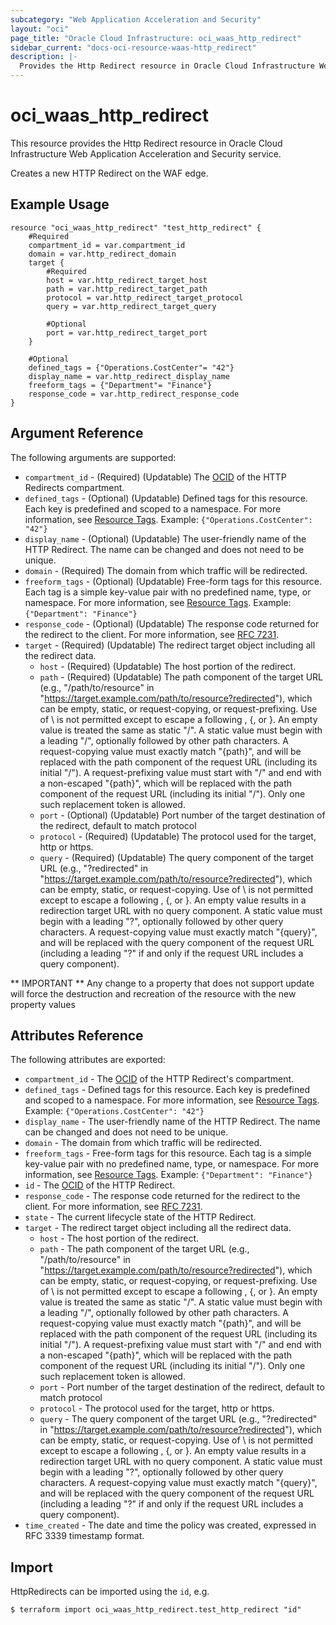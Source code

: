 ```yaml
---
subcategory: "Web Application Acceleration and Security"
layout: "oci"
page_title: "Oracle Cloud Infrastructure: oci_waas_http_redirect"
sidebar_current: "docs-oci-resource-waas-http_redirect"
description: |-
  Provides the Http Redirect resource in Oracle Cloud Infrastructure Web Application Acceleration and Security service
---
```


# oci_waas_http_redirect
This resource provides the Http Redirect resource in Oracle Cloud Infrastructure Web Application Acceleration and Security service.

Creates a new HTTP Redirect on the WAF edge.

## Example Usage

```hcl
resource "oci_waas_http_redirect" "test_http_redirect" {
	#Required
	compartment_id = var.compartment_id
	domain = var.http_redirect_domain
	target {
		#Required
		host = var.http_redirect_target_host
		path = var.http_redirect_target_path
		protocol = var.http_redirect_target_protocol
		query = var.http_redirect_target_query

		#Optional
		port = var.http_redirect_target_port
	}

	#Optional
	defined_tags = {"Operations.CostCenter"= "42"}
	display_name = var.http_redirect_display_name
	freeform_tags = {"Department"= "Finance"}
	response_code = var.http_redirect_response_code
}
```

## Argument Reference

The following arguments are supported:

* `compartment_id` - (Required) (Updatable) The [OCID](https://docs.cloud.oracle.com/iaas/Content/General/Concepts/identifiers.htm) of the HTTP Redirects compartment.
* `defined_tags` - (Optional) (Updatable) Defined tags for this resource. Each key is predefined and scoped to a namespace. For more information, see [Resource Tags](https://docs.cloud.oracle.com/iaas/Content/General/Concepts/resourcetags.htm).  Example: `{"Operations.CostCenter": "42"}` 
* `display_name` - (Optional) (Updatable) The user-friendly name of the HTTP Redirect. The name can be changed and does not need to be unique.
* `domain` - (Required) The domain from which traffic will be redirected.
* `freeform_tags` - (Optional) (Updatable) Free-form tags for this resource. Each tag is a simple key-value pair with no predefined name, type, or namespace. For more information, see [Resource Tags](https://docs.cloud.oracle.com/iaas/Content/General/Concepts/resourcetags.htm).  Example: `{"Department": "Finance"}` 
* `response_code` - (Optional) (Updatable) The response code returned for the redirect to the client. For more information, see [RFC 7231](https://tools.ietf.org/html/rfc7231#section-6.4).
* `target` - (Required) (Updatable) The redirect target object including all the redirect data.
	* `host` - (Required) (Updatable) The host portion of the redirect.
	* `path` - (Required) (Updatable) The path component of the target URL (e.g., "/path/to/resource" in "https://target.example.com/path/to/resource?redirected"), which can be empty, static, or request-copying, or request-prefixing. Use of \ is not permitted except to escape a following \, {, or }. An empty value is treated the same as static "/". A static value must begin with a leading "/", optionally followed by other path characters. A request-copying value must exactly match "{path}", and will be replaced with the path component of the request URL (including its initial "/"). A request-prefixing value must start with "/" and end with a non-escaped "{path}", which will be replaced with the path component of the request URL (including its initial "/"). Only one such replacement token is allowed.
	* `port` - (Optional) (Updatable) Port number of the target destination of the redirect, default to match protocol
	* `protocol` - (Required) (Updatable) The protocol used for the target, http or https.
	* `query` - (Required) (Updatable) The query component of the target URL (e.g., "?redirected" in "https://target.example.com/path/to/resource?redirected"), which can be empty, static, or request-copying. Use of \ is not permitted except to escape a following \, {, or }. An empty value results in a redirection target URL with no query component. A static value must begin with a leading "?", optionally followed by other query characters. A request-copying value must exactly match "{query}", and will be replaced with the query component of the request URL (including a leading "?" if and only if the request URL includes a query component).


** IMPORTANT **
Any change to a property that does not support update will force the destruction and recreation of the resource with the new property values

## Attributes Reference

The following attributes are exported:

* `compartment_id` - The [OCID](https://docs.cloud.oracle.com/iaas/Content/General/Concepts/identifiers.htm) of the HTTP Redirect's compartment.
* `defined_tags` - Defined tags for this resource. Each key is predefined and scoped to a namespace. For more information, see [Resource Tags](https://docs.cloud.oracle.com/iaas/Content/General/Concepts/resourcetags.htm).  Example: `{"Operations.CostCenter": "42"}` 
* `display_name` - The user-friendly name of the HTTP Redirect. The name can be changed and does not need to be unique.
* `domain` - The domain from which traffic will be redirected.
* `freeform_tags` - Free-form tags for this resource. Each tag is a simple key-value pair with no predefined name, type, or namespace. For more information, see [Resource Tags](https://docs.cloud.oracle.com/iaas/Content/General/Concepts/resourcetags.htm).  Example: `{"Department": "Finance"}` 
* `id` - The [OCID](https://docs.cloud.oracle.com/iaas/Content/General/Concepts/identifiers.htm) of the HTTP Redirect.
* `response_code` - The response code returned for the redirect to the client. For more information, see [RFC 7231](https://tools.ietf.org/html/rfc7231#section-6.4).
* `state` - The current lifecycle state of the HTTP Redirect.
* `target` - The redirect target object including all the redirect data.
	* `host` - The host portion of the redirect.
	* `path` - The path component of the target URL (e.g., "/path/to/resource" in "https://target.example.com/path/to/resource?redirected"), which can be empty, static, or request-copying, or request-prefixing. Use of \ is not permitted except to escape a following \, {, or }. An empty value is treated the same as static "/". A static value must begin with a leading "/", optionally followed by other path characters. A request-copying value must exactly match "{path}", and will be replaced with the path component of the request URL (including its initial "/"). A request-prefixing value must start with "/" and end with a non-escaped "{path}", which will be replaced with the path component of the request URL (including its initial "/"). Only one such replacement token is allowed.
	* `port` - Port number of the target destination of the redirect, default to match protocol
	* `protocol` - The protocol used for the target, http or https.
	* `query` - The query component of the target URL (e.g., "?redirected" in "https://target.example.com/path/to/resource?redirected"), which can be empty, static, or request-copying. Use of \ is not permitted except to escape a following \, {, or }. An empty value results in a redirection target URL with no query component. A static value must begin with a leading "?", optionally followed by other query characters. A request-copying value must exactly match "{query}", and will be replaced with the query component of the request URL (including a leading "?" if and only if the request URL includes a query component).
* `time_created` - The date and time the policy was created, expressed in RFC 3339 timestamp format.

## Import

HttpRedirects can be imported using the `id`, e.g.

```
$ terraform import oci_waas_http_redirect.test_http_redirect "id"
```

